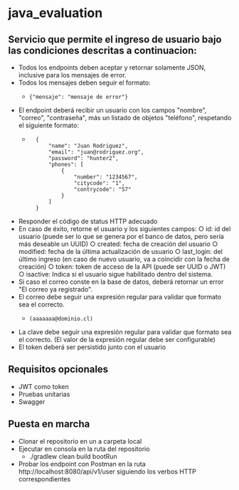 # java_evaluation

## Servicio que permite el ingreso de usuario bajo las condiciones descritas a continuacion:

- Todos los endpoints deben aceptar y retornar solamente JSON, inclusive para los mensajes de error.
- Todos los mensajes deben seguir el formato:
    -     {"mensaje": "mensaje de error"}
- El endpoint deberá recibir un usuario con los campos "nombre", "correo", "contraseña", más un listado de objetos "teléfono", respetando el siguiente formato:
    -       {
                "name": "Juan Rodriguez",
                "email": "juan@rodriguez.org",
                "password": "hunter2",
                "phones": [
                    {
                        "number": "1234567",
                        "citycode": "1",
                        "contrycode": "57"
                    }
                ]
            }
- Responder el código de status HTTP adecuado
- En caso de éxito, retorne el usuario y los siguientes campos:
  ○ id: id del usuario (puede ser lo que se genera por el banco de datos, pero sería
  más deseable un UUID)
  ○ created: fecha de creación del usuario
  ○ modified: fecha de la última actualización de usuario
  ○ last_login: del último ingreso (en caso de nuevo usuario, va a coincidir con la
  fecha de creación)
  ○ token: token de acceso de la API (puede ser UUID o JWT)
  ○ isactive: Indica si el usuario sigue habilitado dentro del sistema.
- Si caso el correo conste en la base de datos, deberá retornar un error "El correo ya registrado".
- El correo debe seguir una expresión regular para validar que formato sea el correcto.
    -     (aaaaaaa@dominio.cl)
- La clave debe seguir una expresión regular para validar que formato sea el correcto. (El valor de la expresión regular debe ser configurable)
- El token deberá ser persistido junto con el usuario

## Requisitos opcionales
- JWT como token
- Pruebas unitarias
- Swagger

## Puesta en marcha
- Clonar el repositorio en un a carpeta local
- Ejecutar en consola en la ruta del repositorio
    - ./gradlew clean build bootRun
- Probar los endpoint con Postman en la ruta http://localhost:8080/api/v1/user siguiendo los verbos HTTP correspondientes